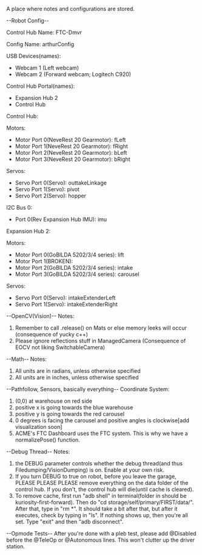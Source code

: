 A place where notes and configurations are stored.

--Robot Config--

Control Hub Name: FTC-Dmvr

Config Name: arthurConfig

USB Devices(names):
- Webcam 1 (Left webcam)
- Webcam 2 (Forward webcam; Logitech C920)

Control Hub Portal(names):
- Expansion Hub 2
- Control Hub

Control Hub:

Motors:
- Motor Port 0(NeveRest 20 Gearmotor): fLeft
- Motor Port 1(NeveRest 20 Gearmotor): fRight
- Motor Port 2(NeveRest 20 Gearmotor): bLeft
- Motor Port 3(NeveRest 20 Gearmotor): bRight 

Servos:
- Servo Port 0(Servo): outtakeLinkage
- Servo Port 1(Servo): pivot
- Servo Port 2(Servo): hopper

I2C Bus 0:
- Port 0(Rev Expansion Hub IMU): imu

Expansion Hub 2:

Motors:
- Motor Port 0(GoBILDA 5202/3/4 series): lift
- Motor Port 1(BROKEN): 
- Motor Port 2(GoBILDA 5202/3/4 series): intake
- Motor Port 3(GoBILDA 5202/3/4 series): carousel

Servos:
- Servo Port 0(Servo): intakeExtenderLeft
- Servo Port 1(Servo): intakeExtenderRight

--OpenCV(Vision)--
Notes:
1. Remember to call .release() on Mats or else memory leeks will occur (consequence of yucky c++)
2. Please ignore reflections stuff in ManagedCamera (Consequence of EOCV not liking SwitchableCamera)

--Math--
Notes:
1. All units are in radians, unless otherwise specified
2. All units are in inches, unless otherwise specified

--Pathfollow, Sensors, basically everything--
Coordinate System:
1. (0,0) at warehouse on red side
2. positive x is going towards the blue warehouse
3. positive y is going towards the red carousel
4. 0 degrees is facing the carousel and positive angles is clockwise[add visualization soon]
5. ACME's FTC Dashboard uses the FTC system. This is why we have a normalizePose() function.

--Debug Thread--
Notes:
1. the DEBUG parameter controls whether the debug thread(and thus Filedumping/VisionDumping) is on. 
   Enable at your own risk.
2. If you turn DEBUG to true on robot, before you leave the garage, PLEASE PLEASE PLEASE remove everything 
   on the data folder of the control hub. If you don't, the control hub will die(until cache is cleared).
3. To remove cache, first run "adb shell" in terminal(folder in should be kuriosity-first-forward). 
   Then do "cd storage/self/primary/FIRST/data/". After that, type in "rm *". It should take a bit after 
   that, but after it executes, check by typing in "ls". If nothing shows up, then you're all set. Type 
   "exit" and then "adb disconnect".
   
--Opmode Tests--
After you're done with a pleb test, please add @Disabled before the @TeleOp or @Autonomous lines. 
This won't clutter up the driver station.